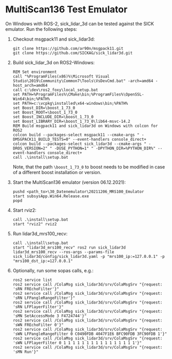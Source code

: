 # MultiScan136 Test Emulator

On Windows with ROS-2, sick_lidar_3d can be tested against the SICK emulator. Run the following steps:

1. Checkout msgpack11 and sick_lidar3d:
	```
	git clone https://github.com/ar90n/msgpack11.git
	git clone https://github.com/SICKAG/sick_lidar3d.git
	```

2. Build sick_lidar_3d on ROS2-Windows:
	```
	REM Set environment
	call "%ProgramFiles(x86)%\Microsoft Visual Studio\2019\Community\Common7\Tools\VsDevCmd.bat" -arch=amd64 -host_arch=amd64
	call c:\dev\ros2_foxy\local_setup.bat
	set PATH=%ProgramFiles%\CMake\bin;%ProgramFiles%\OpenSSL-Win64\bin;%PATH%
	set PATH=c:\vcpkg\installed\x64-windows\bin;%PATH%
	set Boost_DIR=\boost_1_73_0
	set Boost_ROOT=\boost_1_73_0
	set Boost_INCLUDE_DIR=\boost_1_73_0
	set Boost_LIBRARY_DIR=\boost_1_73_0\lib64-msvc-14.2
	REM Build msgpack11 and sick_lidar3d on Windows with colcon for ROS2
	colcon build --packages-select msgpack11 --cmake-args " -DMSGPACK11_BUILD_TESTS=0" --event-handlers console_direct+
	colcon build --packages-select sick_lidar3d --cmake-args " -DROS_VERSION=2" " -DUSE_PYTHON=1" " -DPYTHON_DIR=%PYTHON_DIR%" --event-handlers console_direct+
	call .\install\setup.bat
	```
	Note, that the path `\boost_1_73_0` to boost needs to be modified in case of a different boost installation or version.

3. Start the MultiScan136 emulator (version 06.12.2021):
	```
	pushd <path_to>\30_Datenemulator\20211206_MRS100_Emulator
	start subsysApp.Win64.Release.exe
	popd
	```

4. Start rviz2:
	```
	call .\install\setup.bat
	start "rviz2" rviz2
	```

5. Run lidar3d_mrs100_recv:
	```
	call .\install\setup.bat
	start "lidar3d_mrs100_recv" ros2 run sick_lidar3d lidar3d_mrs100_recv --ros-args --params-file sick_lidar3d/config/sick_lidar3d.yaml -p "mrs100_ip:=127.0.0.1" -p "mrs100_dst_ip:=127.0.0.1"
	```

6. Optionally, run some sopas calls, e.g.:
	```
	ros2 service list
	ros2 service call /ColaMsg sick_lidar3d/srv/ColaMsgSrv "{request: 'sRN FREchoFilter'}"
	ros2 service call /ColaMsg sick_lidar3d/srv/ColaMsgSrv "{request: 'sRN LFPangleRangeFilter'}"
	ros2 service call /ColaMsg sick_lidar3d/srv/ColaMsgSrv "{request: 'sRN LFPlayerFilter'}"
	ros2 service call /ColaMsg sick_lidar3d/srv/ColaMsgSrv "{request: 'sMN SetAccessMode 3 F4724744'}"
	ros2 service call /ColaMsg sick_lidar3d/srv/ColaMsgSrv "{request: 'sWN FREchoFilter 0'}"
	ros2 service call /ColaMsg sick_lidar3d/srv/ColaMsgSrv "{request: 'sWN LFPangleRangeFilter 0 C0490FDB 4047F1E6 BFC90FDB 3FC90FDB 1'}"
	ros2 service call /ColaMsg sick_lidar3d/srv/ColaMsgSrv "{request: 'sWN LFPlayerFilter 0 1 1 1 1 1 1 1 1 1 1 1 1 1 1 1 1'}"
	ros2 service call /ColaMsg sick_lidar3d/srv/ColaMsgSrv "{request: 'sMN Run'}"
	```
